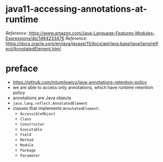 # java11-accessing-annotations-at-runtime
_Reference_: https://www.amazon.com/Java-Language-Features-Modules-Expressions/dp/1484233476
_Reference_: https://docs.oracle.com/en/java/javase/11/docs/api/java.base/java/lang/reflect/AnnotatedElement.html

# preface
* https://github.com/mtumilowicz/java-annotations-retention-policy
* we are able to access only annotations, which have runtime retention policy
* annotations are Java objects
* `java.lang.reflect.AnnotatedElement`
* classes that implements `AnnotatedElement`:
    * `AccessibleObject`
    * `Class`
    * `Constructor`
    * `Executable`
    * `Field`
    * `Method`
    * `Module`
    * `Package`
    * `Parameter`
